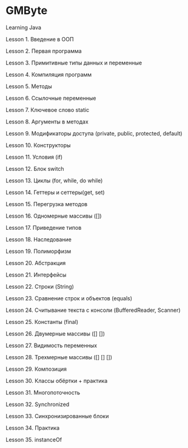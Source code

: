 # GMByte
Learning Java

Lesson 1. Введение в ООП 

Lesson 2. Первая программа

Lesson 3. Примитивные типы данных и переменные 

Lesson 4. Компиляция программ 

Lesson 5. Методы 

Lesson 6. Ссылочные переменные 

Lesson 7. Ключевое слово static 

Lesson 8. Аргументы в методах 

Lesson 9. Модификаторы доступа (private, public, protected, default)

Lesson 10. Конструкторы 

Lesson 11. Условия (if)

Lesson 12. Блок switch

Lesson 13. Циклы (for, while, do while)

Lesson 14. Геттеры и сеттеры(get, set) 

Lesson 15. Перегрузка методов 

Lesson 16. Одномерные массивы ([])

Lesson 17. Приведение типов

Lesson 18. Наследование

Lesson 19. Полиморфизм

Lesson 20. Абстракция

Lesson 21. Интерфейсы

Lesson 22. Строки (String)

Lesson 23. Сравнение строк и объектов (equals)

Lesson 24. Считывание текста с консоли (BufferedReader, Scanner)

Lesson 25. Константы (final)

Lesson 26. Двумерные массивы ([] [])

Lesson 27. Видимость переменных

Lesson 28. Трехмерные массивы ([] [] [])

Lesson 29. Композиция

Lesson 30. Классы обёртки + практика

Lesson 31. Многопоточность

Lesson 32. Synchronized

Lesson 33. Синхронизированные блоки

Lesson 34. Практика

Lesson 35. instanceOf
